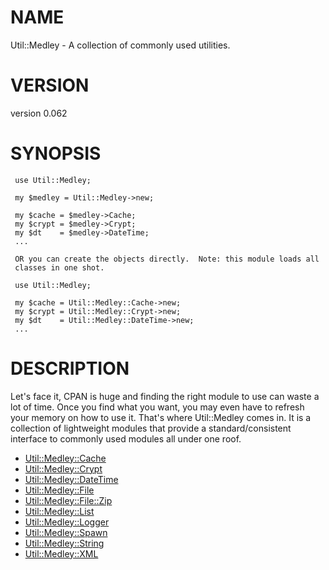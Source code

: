 # NAME

Util::Medley - A collection of commonly used utilities.

# VERSION

version 0.062

# SYNOPSIS

     use Util::Medley;  
     
     my $medley = Util::Medley->new;
    
     my $cache = $medley->Cache;
     my $crypt = $medley->Crypt;
     my $dt    = $medley->DateTime;
     ...
    
     OR you can create the objects directly.  Note: this module loads all
     classes in one shot.
    
     use Util::Medley;
      
     my $cache = Util::Medley::Cache->new;
     my $crypt = Util::Medley::Crypt->new;
     my $dt    = Util::Medley::DateTime->new;  
     ...
      

# DESCRIPTION 

Let's face it, CPAN is huge and finding the right module to use can waste
a lot of time.  Once you find what you want, you may even have to refresh 
your memory on how to use it.  That's where Util::Medley comes in.  It is a 
collection of lightweight modules that provide a standard/consistent 
interface to commonly used modules all under one roof.

- [Util::Medley::Cache](https://metacpan.org/pod/Util%3A%3AMedley%3A%3ACache)
- [Util::Medley::Crypt](https://metacpan.org/pod/Util%3A%3AMedley%3A%3ACrypt)
- [Util::Medley::DateTime](https://metacpan.org/pod/Util%3A%3AMedley%3A%3ADateTime)
- [Util::Medley::File](https://metacpan.org/pod/Util%3A%3AMedley%3A%3AFile)
- [Util::Medley::File::Zip](https://metacpan.org/pod/Util%3A%3AMedley%3A%3AFile%3A%3AZip)
- [Util::Medley::List](https://metacpan.org/pod/Util%3A%3AMedley%3A%3AList)
- [Util::Medley::Logger](https://metacpan.org/pod/Util%3A%3AMedley%3A%3ALogger)
- [Util::Medley::Spawn](https://metacpan.org/pod/Util%3A%3AMedley%3A%3ASpawn)
- [Util::Medley::String](https://metacpan.org/pod/Util%3A%3AMedley%3A%3AString)
- [Util::Medley::XML](https://metacpan.org/pod/Util%3A%3AMedley%3A%3AXML)
